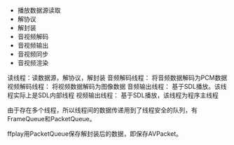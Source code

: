 * 播放数据源读取
* 解协议
* 解封装
* 音视频解码
* 音视频输出
* 音视频同步
* 音视频渲染

读线程：读数据源，解协议，解封装
音频解码线程： 将音频数据解码为PCM数据
视频解码线程： 将视频数据解码为图像数据
音频输出线程： 基于SDL播放。该线程实际上是SDL内部线程
视频输出线程： 基于SDL播放，该线程为程序主线程

由于存在多个线程，所以线程间的数据传递用到了线程安全的队列，有FrameQueue和PacketQueue。

ffplay用PacketQueue保存解封装后的数据，即保存AVPacket。
